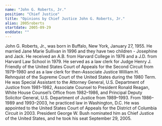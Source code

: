 ```yaml
---
name: "John G. Roberts, Jr."
position: "Chief Justice"
title: "Opinions by Chief Justice John G. Roberts, Jr."
alias: 2005roberts
startdate: 2005-09-29
enddate: ""
---
```

John G. Roberts, Jr., was born in Buffalo, New York, January 27, 1955. He married Jane Marie Sullivan in 1996 and they have two children - Josephine and Jack. He received an A.B. from Harvard College in 1976 and a J.D. from Harvard Law School in 1979. He served as a law clerk for Judge Henry J. Friendly of the United States Court of Appeals for the Second Circuit from 1979–1980 and as a law clerk for then-Associate Justice William H. Rehnquist of the Supreme Court of the United States during the 1980 Term. He was Special Assistant to the Attorney General, U.S. Department of Justice from 1981–1982, Associate Counsel to President Ronald Reagan, White House Counsel’s Office from 1982–1986, and Principal Deputy Solicitor General, U.S. Department of Justice from 1989–1993. From 1986–1989 and 1993–2003, he practiced law in Washington, D.C. He was appointed to the United States Court of Appeals for the District of Columbia Circuit in 2003. President George W. Bush nominated him as Chief Justice of the United States, and he took his seat September 29, 2005.
